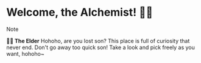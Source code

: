 # Welcome, the Alchemist! 🧙‍♂️

> [!NOTE]
>
> **🧙‍♂️ The Elder**
> Hohoho, are you lost son? This place is full of curiosity that never end. Don't go away too quick son! Take a look and pick freely as you want, hohoho~
